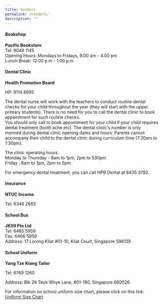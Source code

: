 ```yaml
---
title: Vendors
permalink: /vendors/
description: ""
---
```

#### Bookshop
**Pacific Bookstore**<br>
Tel: 9048 1145<br>
Opening Hours: Mondays to Fridays, 9.00 am - 4.00 pm<br>
Lunch Break: 12.00 p.m - 1.00 p.m

#### Dental Clinic

**Health Promotion Board**<br>

HP: 9114 8995<br>

The dental nurse will work with the teachers to conduct routine dental checks for your child throughout the year (they will start with the upper primary students). There is no need for you to call the dental clinic to book appointment for such routine checks.<br>
You should only call to book appointment for your child if your child requires dental treatment (tooth ache etc). The dental clinic's number is only manned during dental clinic opening dates and hours. Parents cannot accompany their child to the dental clinic during curriculum time (7:30am to 1:30pm).<br>

The clinic operating hours:<br>
Monday to Thursday - 8am to 1pm, 2pm to 530pm<br>
Friday : 8am to 1pm, 2pm to 5pm

For emergency dental treatment, you can call HPB Dental at 6435 3782.

#### Insurance

**NTUC Income**

Tel: 6346 2663

#### School Bus

**JK59 Pte Ltd**<br>
Tel: 6465 5959<br>
Fax: 6466 5959<br>
Address: 17 Lorong Kilat #01-10, Kilat Court, Singapore 598139



#### School Uniform

**Yang Tze Kiang Tailor**  
 
Tel: 6769 1260
 
Address: Blk 26 Teck Whye Lane, #01-180, Singapore 680026

For information on school uniform size chart, please click on this link: [Uniform Size Chart](https://www.yangtzekiang.com.sg/eshop/size-chart/)